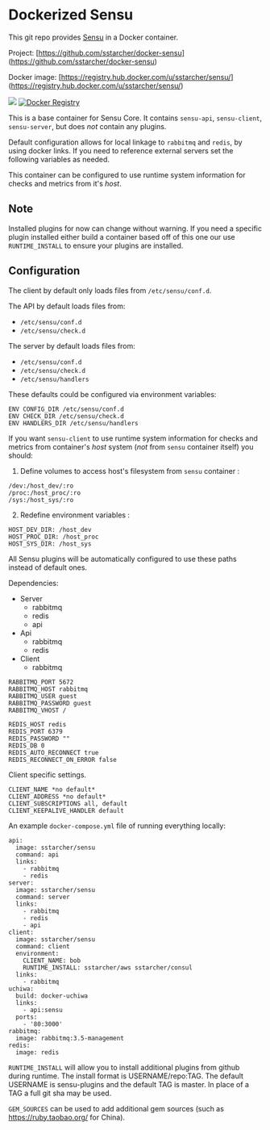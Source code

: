 Dockerized Sensu
================

This git repo provides [Sensu](https://sensuapp.org/) in a Docker container.

Project: [https://github.com/sstarcher/docker-sensu]
(https://github.com/sstarcher/docker-sensu)

Docker image: [https://registry.hub.docker.com/u/sstarcher/sensu/]
(https://registry.hub.docker.com/u/sstarcher/sensu/)

[![](https://badge.imagelayers.io/sstarcher/sensu:latest.svg)](https://imagelayers.io/?images=sstarcher/sensu:latest 'Get your own badge on imagelayers.io')
[![Docker Registry](https://img.shields.io/docker/pulls/sstarcher/sensu.svg)](https://registry.hub.docker.com/u/sstarcher/sensu)&nbsp;

This is a base container for Sensu Core. It contains `sensu-api`, `sensu-client`, `sensu-server`, but does *not* contain any plugins.

Default configuration allows for local linkage to `rabbitmq` and `redis`, by using docker links. If you need to reference external servers set the following variables as needed.

This container can be configured to use runtime system information for checks and metrics from it's *host*.


## Note

Installed plugins for now can change without warning. If you need a specific plugin installed either build a container based off of this one our use `RUNTIME_INSTALL` to ensure your plugins are installed.


## Configuration

The client by default only loads files from `/etc/sensu/conf.d`.

The API by default loads files from:

- `/etc/sensu/conf.d`
- `/etc/sensu/check.d`

The server by default loads files from:

- `/etc/sensu/conf.d`
- `/etc/sensu/check.d`
- `/etc/sensu/handlers`

These defaults could be configured via environment variables:

```
ENV CONFIG_DIR /etc/sensu/conf.d
ENV CHECK_DIR /etc/sensu/check.d
ENV HANDLERS_DIR /etc/sensu/handlers
```

If you want `sensu-client` to use runtime system information for checks and metrics from container's *host* system (*not* from `sensu` container itself) you should:

1. Define volumes to access host's filesystem from `sensu` container :

  ```
  /dev:/host_dev/:ro
  /proc:/host_proc/:ro
  /sys:/host_sys/:ro
  ```

2. Redefine environment variables :

  ```
  HOST_DEV_DIR: /host_dev
  HOST_PROC_DIR: /host_proc
  HOST_SYS_DIR: /host_sys
  ```

All Sensu plugins will be automatically configured to use these paths instead of default ones.


Dependencies:
  - Server
    - rabbitmq
    - redis
    - api
  - Api
    - rabbitmq
    - redis
  - Client
    - rabbitmq


```
RABBITMQ_PORT 5672
RABBITMQ_HOST rabbitmq
RABBITMQ_USER guest
RABBITMQ_PASSWORD guest
RABBITMQ_VHOST /

REDIS_HOST redis
REDIS_PORT 6379
REDIS_PASSWORD ""
REDIS_DB 0
REDIS_AUTO_RECONNECT true
REDIS_RECONNECT_ON_ERROR false
```

Client specific settings.

```
CLIENT_NAME *no default*
CLIENT_ADDRESS *no default*
CLIENT_SUBSCRIPTIONS all, default
CLIENT_KEEPALIVE_HANDLER default
```


An example `docker-compose.yml` file of running everything locally:

```
api:
  image: sstarcher/sensu
  command: api
  links:
    - rabbitmq
    - redis
server:
  image: sstarcher/sensu
  command: server
  links:
    - rabbitmq
    - redis
    - api
client:
  image: sstarcher/sensu
  command: client
  environment:
    CLIENT_NAME: bob
    RUNTIME_INSTALL: sstarcher/aws sstarcher/consul
  links:
    - rabbitmq
uchiwa:
  build: docker-uchiwa
  links:
    - api:sensu
  ports:
    - '80:3000'
rabbitmq:
  image: rabbitmq:3.5-management
redis:
  image: redis
```

`RUNTIME_INSTALL` will allow you to install additional plugins from github during runtime.  The install format is USERNAME/repo:TAG.  The default USERNAME is sensu-plugins and the default TAG is master.  In place of a TAG a full git sha may be used.

`GEM_SOURCES` can be used to add additional gem sources (such as https://ruby.taobao.org/ for China).

